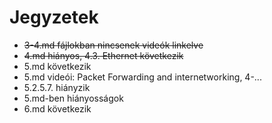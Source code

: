 # Jegyzetek

* ~~3-4.md fájlokban nincsenek videók linkelve~~
* ~~4.md hiányos, 4.3. Ethernet következik~~
* 5.md következik
* 5.md videói: Packet Forwarding and internetworking, 4-...
* 5.2.5.7. hiányzik
* 5.md-ben hiányosságok
* 6.md következik
